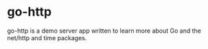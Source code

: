 # go-http

go-http is a demo server app written to learn more about Go and the net/http and time packages.
